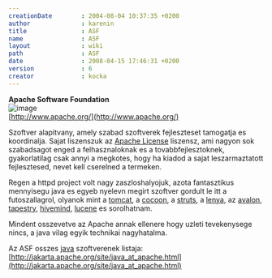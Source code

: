 ```yaml
---
creationDate        : 2004-08-04 10:37:35 +0200 
author              : karenin 
title               : ASF 
name                : ASF 
layout              : wiki 
path                : ASF 
date                : 2008-04-15 17:46:31 +0200 
version             : 6 
creator             : kocka 
---
```

__Apache Software Foundation__<br/>
![image](http://www.apache.org/images/asf_logo_wide.gif)<br/>
[http://www.apache.org/](http://www.apache.org/)

Szoftver alapitvany, amely szabad szoftverek fejleszteset tamogatja es koordinalja. Sajat liszenszuk az [Apache License](Apache%20License.html) liszensz, ami nagyon sok szabadsagot enged a felhasznaloknak es a tovabbfejlesztoknek, gyakorlatilag csak annyi a megkotes, hogy ha kiadod a sajat leszarmaztatott fejlesztesed, nevet kell cserelned a termeken.

Regen a httpd project volt nagy zaszloshalyojuk, azota fantasztikus mennyisegu java es egyeb nyelevn megirt szoftver gordult le itt a futoszallagrol, olyanok mint a [tomcat](tomcat.html), a [cocoon](cocoon.html), a [struts](struts.html), a [lenya](lenya.html), az [avalon](avalon.html), [tapestry](tapestry.html), [hivemind](hivemind.html), [lucene](Lucene.html) es sorolhatnam.

Mindent osszevetve az Apache annak ellenere hogy uzleti tevekenysege nincs, a java vilag egyik technikai nagyhatalma.

Az ASF osszes [java](java.html) szoftverenek listaja: [http://jakarta.apache.org/site/java_at_apache.html](http://jakarta.apache.org/site/java_at_apache.html)


